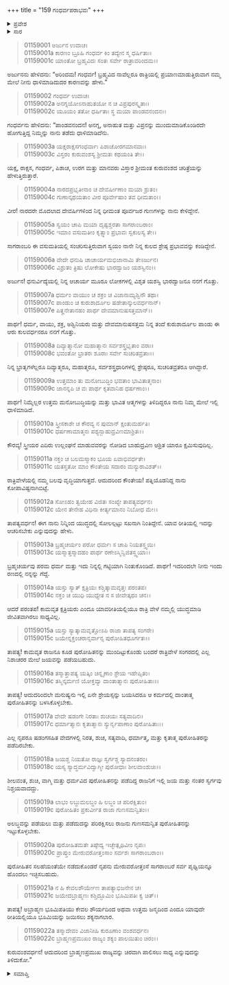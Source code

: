 +++
title = "159 ಗಂಧರ್ವಪರಾಭವಃ"
+++

<details><summary>ಪ್ರವೇಶ</summary>


।।   ಓಂ ಓಂ ನಮೋ ನಾರಾಯಣಾಯ।।   ಶ್ರೀ ವೇದವ್ಯಾಸಾಯ ನಮಃ ।।

ಶ್ರೀ ಕೃಷ್ಣದ್ವೈಪಾಯನ ವೇದವ್ಯಾಸ ವಿರಚಿತ  

**ಶ್ರೀ ಮಹಾಭಾರತ**

**ಆದಿ ಪರ್ವ**

**ಚೈತ್ರರಥ ಪರ್ವ**

**ಅಧ್ಯಾಯ 159**

</details>


<details><summary>ಸಾರ</summary>

ರಾತ್ರಿಯಲ್ಲಿ ಪ್ರಯಾಣಮಾಡುತ್ತಿರುವಾಗ ಧಾಳಿ ಮಾಡಿದುದಕ್ಕೆ ಕಾರಣವನ್ನು ಕೇಳಲು ಗಂಧರ್ವನು ಅರ್ಜುನನಿಗೆ ಕ್ಷತ್ರಿಯರು ಪುರೋಹಿತರನ್ನು ಇರಿಸಿಕೊಳ್ಳುವುದರ ಮಹತ್ವವನ್ನು ವಿವರಿಸಿದುದು (1-22).

</details>


> 01159001 ಅರ್ಜುನ ಉವಾಚ।  
01159001a ಕಾರಣಂ ಬ್ರೂಹಿ ಗಂಧರ್ವ ಕಿಂ ತದ್ಯೇನ ಸ್ಮ ಧರ್ಷಿತಾಃ।  
01159001c ಯಾಂತೋ ಬ್ರಹ್ಮವಿದಃ ಸಂತಃ ಸರ್ವೇ ರಾತ್ರಾವರಿಂದಮ।।

ಅರ್ಜುನನು ಹೇಳಿದನು: “ಅರಿಂದಮ! ಗಂಧರ್ವ! ಬ್ರಹ್ಮವಿದ ನಾವೆಲ್ಲರೂ ರಾತ್ರಿಯಲ್ಲಿ ಪ್ರಯಾಣಮಾಡುತ್ತಿರುವಾಗ ನಮ್ಮ ಮೇಲೆ ನೀನು ಧಾಳಿಮಾಡಿದುದರ ಕಾರಣವನ್ನು ಹೇಳು.”

> 01159002 ಗಂಧರ್ವ ಉವಾಚ।  
01159002a ಅನಗ್ನಯೋಽನಾಹುತಯೋ ನ ಚ ವಿಪ್ರಪುರಸ್ಕೃತಾಃ।  
01159002c ಯೂಯಂ ತತೋ ಧರ್ಷಿತಾಃ ಸ್ಥ ಮಯಾ ಪಾಂಡವನಂದನ।।

ಗಂಧರ್ವನು ಹೇಳಿದನು: “ಪಾಂಡವನಂದನ! ಅನಗ್ನ, ಅನಾಹುತ ಮತ್ತು ವಿಪ್ರನನ್ನು ಮುಂದುಮಾಡಿಕೊಂಡಿರದೇ ಹೋಗುತ್ತಿದ್ದ ನಿಮ್ಮನ್ನು ನಾನು ತಡೆದು ಧಾಳಿಮಾಡಿದೆನು.

> 01159003a ಯಕ್ಷರಾಕ್ಷಸಗಂಧರ್ವಾಃ ಪಿಶಾಚೋರಗಮಾನವಾಃ।   
01159003c ವಿಸ್ತರಂ ಕುರುವಂಶಸ್ಯ ಶ್ರೀಮತಃ ಕಥಯಂತಿ ತೇ।।

ಯಕ್ಷ, ರಾಕ್ಷಸ, ಗಂಧರ್ವ, ಪಿಶಾಚ, ಉರಗ ಮತ್ತು ಮಾನವರು ವಿಸ್ತಾರ ಶ್ರೀಮಂತ ಕುರುವಂಶದ ಚರಿತ್ರೆಯನ್ನು ಹೇಳುತ್ತಿರುತ್ತಾರೆ.

> 01159004a ನಾರದಪ್ರಭೃತೀನಾಂ ಚ ದೇವರ್ಷೀಣಾಂ ಮಯಾ ಶ್ರುತಂ।  
01159004c ಗುಣಾನ್ಕಥಯತಾಂ ವೀರ ಪೂರ್ವೇಷಾಂ ತವ ಧೀಮತಾಂ।।

ವೀರ! ನಾರದರೇ ಮೊದಲಾದ ದೇವರ್ಷಿಗಳಿಂದ ನಿನ್ನ ಧೀಮಂತ ಪೂರ್ವಜರ ಗುಣಗಳನ್ನು ನಾನು ಕೇಳಿದ್ದೇನೆ.

> 01159005a ಸ್ವಯಂ ಚಾಪಿ ಮಯಾ ದೃಷ್ಟಶ್ಚರತಾ ಸಾಗರಾಂಬರಾಂ।  
01159005c ಇಮಾಂ ವಸುಮತೀಂ ಕೃತ್ಸ್ನಾಂ ಪ್ರಭಾವಃ ಸ್ವಕುಲಸ್ಯ ತೇ।।

ಸಾಗರಾಂಬರಿ ಈ ವಸುಮತಿಯಲ್ಲಿ ಸಂಚರಿಸುತ್ತಿರುವಾಗ ಸ್ವಯಂ ನಾನೇ ನಿನ್ನ ಕುಲದ ಶ್ರೇಷ್ಠ ಪ್ರಭಾವವನ್ನು ಕಂಡಿದ್ದೇನೆ.

> 01159006a ವೇದೇ ಧನುಷಿ ಚಾಚಾರ್ಯಮಭಿಜಾನಾಮಿ ತೇಽರ್ಜುನ।  
01159006c ವಿಶ್ರುತಂ ತ್ರಿಷು ಲೋಕೇಷು ಭಾರದ್ವಾಜಂ ಯಶಸ್ವಿನಂ।।

ಅರ್ಜುನ! ಧನುರ್ವಿದ್ಯೆಯಲ್ಲಿ ನಿನ್ನ ಆಚಾರ್ಯ ಮೂರೂ ಲೋಕಗಳಲ್ಲಿ ವಿಶೃತ ಯಶಸ್ವಿ ಭಾರದ್ವಾಜನೂ ನನಗೆ ಗೊತ್ತು.

> 01159007a ಧರ್ಮಂ ವಾಯುಂ ಚ ಶಕ್ರಂ ಚ ವಿಜಾನಾಮ್ಯಶ್ವಿನೌ ತಥಾ।  
01159007c ಪಾಂಡುಂ ಚ ಕುರುಶಾರ್ದೂಲ ಷಡೇತಾನ್ಕುಲವರ್ಧನಾನ್।  
01159007e ಪಿತೄನೇತಾನಹಂ ಪಾರ್ಥ ದೇವಮಾನುಷಸತ್ತಮಾನ್।।

ಪಾರ್ಥ! ಧರ್ಮ, ವಾಯು, ಶಕ್ರ, ಅಶ್ವಿನಿಯರು ಮತ್ತು ದೇವಮಾನುಷಸತ್ತಮ ನಿನ್ನ ತಂದೆ ಕುರುಶಾರ್ದೂಲ ಪಾಂಡು ಈ ಆರು ಕುಲವರ್ಧನರೂ ನನಗೆ ಗೊತ್ತು.

> 01159008a ದಿವ್ಯಾತ್ಮಾನೋ ಮಹಾತ್ಮಾನಃ ಸರ್ವಶಸ್ತ್ರಭೃತಾಂ ವರಾಃ।  
01159008c ಭವಂತೋ ಭ್ರಾತರಃ ಶೂರಾಃ ಸರ್ವೇ ಸುಚರಿತವ್ರತಾಃ।।

ನಿನ್ನ ಭ್ರಾತೃಗಳೆಲ್ಲರೂ ದಿವ್ಯಾತ್ಮರೂ, ಮಹಾತ್ಮರೂ, ಸರ್ವಶಸ್ತ್ರಧಾರಿಗಳಲ್ಲಿ ಶ್ರೇಷ್ಠರೂ, ಸುಚರಿತವ್ರತರೂ ಆಗಿದ್ದಾರೆ.

> 01159009a ಉತ್ತಮಾಂ ತು ಮನೋಬುದ್ಧಿಂ ಭವತಾಂ ಭಾವಿತಾತ್ಮನಾಂ।   
01159009c ಜಾನನ್ನಪಿ ಚ ವಃ ಪಾರ್ಥ ಕೃತವಾನಿಹ ಧರ್ಷಣಾಂ।।

ಪಾರ್ಥ! ನಿಮ್ಮೆಲ್ಲರ ಉತ್ತಮ ಮನೋಬುದ್ಧಿಯನ್ನು ಮತ್ತು ಭಾವಿತ ಆತ್ಮಗಳನ್ನು ತಿಳಿದಿದ್ದರೂ ನಾನು ನಿಮ್ಮ ಮೇಲೆ ಇಲ್ಲಿ ಧಾಳಿಮಾಡಿದೆ.

> 01159010a ಸ್ತ್ರೀಸಕಾಶೇ ಚ ಕೌರವ್ಯ ನ ಪುಮಾನ್ ಕ್ಷಂತುಮರ್ಹತಿ।  
01159010c ಧರ್ಷಣಾಮಾತ್ಮನಃ ಪಶ್ಯನ್ಬಾಹುದ್ರವಿಣಮಾಶ್ರಿತಃ।।

ಕೌರವ್ಯ! ಸ್ತ್ರೀಯರ ಎದಿರು ಉಲ್ಲಂಘನೆ ಮಾಡುವವರನ್ನು ನೋಡಿದ ಬಾಹುದ್ರವಿಣ ಆಶ್ರಿತ ಯಾರೂ ಕ್ಷಮಿಸುವುದಿಲ್ಲ.

> 01159011a ನಕ್ತಂ ಚ ಬಲಮಸ್ಮಾಕಂ ಭೂಯ ಏವಾಭಿವರ್ಧತೇ।  
01159011c ಯತಸ್ತತೋ ಮಾಂ ಕೌಂತೇಯ ಸದಾರಂ ಮನ್ಯುರಾವಿಶತ್।।

ರಾತ್ರಿವೇಳೆಯಲ್ಲಿ ನಮ್ಮ ಬಲವು ವೃದ್ಧಿಯಾಗುತ್ತದೆ. ಆದುದರಿಂದ ಕೌಂತೇಯ! ಪತ್ನಿಯೊಡನಿದ್ದ ನಾನು ಕೋಪಾವಿಷ್ಟನಾಗಿಬಿಟ್ಟೆ.

> 01159012a ಸೋಽಹಂ ತ್ವಯೇಹ ವಿಜಿತಃ ಸಂಖ್ಯೇ ತಾಪತ್ಯವರ್ಧನ।   
01159012c ಯೇನ ತೇನೇಹ ವಿಧಿನಾ ಕೀರ್ತ್ಯಮಾನಂ ನಿಬೋಧ ಮೇ।।

ತಾಪತ್ಯವರ್ಧನ! ಈಗ ನಾನು ನಿನ್ನಿಂದ ಯುದ್ಧದಲ್ಲಿ ಸೋಲಲ್ಪಟ್ಟು ಸಖನಾಗಿ ನಿಂತಿದ್ದೇನೆ. ಯಾವ ರೀತಿಯಲ್ಲಿ ಇದನ್ನು ಆಚರಿಸಬೇಕು ಎನ್ನುವುದನ್ನು ಹೇಳು.

> 01159013a ಬ್ರಹ್ಮಚರ್ಯಂ ಪರೋ ಧರ್ಮಃ ಸ ಚಾಪಿ ನಿಯತಸ್ತ್ವಯಿ।  
01159013c ಯಸ್ಮಾತ್ತಸ್ಮಾದಹಂ ಪಾರ್ಥ ರಣೇಽಸ್ಮಿನ್ವಿಜಿತಸ್ತ್ವಯಾ।।

ಬ್ರಹ್ಮಚರ್ಯವು ಪರಮ ಧರ್ಮ ಮತ್ತು ಇದು ನಿನ್ನಲ್ಲಿ ಗಟ್ಟಿಯಾಗಿ ನಿಂತುಕೊಂಡಿದೆ. ಪಾರ್ಥ! ಇದರಿಂದಲೇ ನೀನು ಇಂದು ರಣದಲ್ಲಿ ನನ್ನನ್ನು ಗೆದ್ದೆ.

> 01159014a ಯಸ್ತು ಸ್ಯಾತ್ ಕ್ಷತ್ರಿಯಃ ಕಶ್ಚಿತ್ಕಾಮವೃತ್ತಃ ಪರಂತಪ।  
01159014c ನಕ್ತಂ ಚ ಯುಧಿ ಯುಧ್ಯೇತ ನ ಸ ಜೀವೇತ್ಕಥಂ ಚನ।।

ಆದರೆ ಪರಂತಪ! ಕಾಮವೃತ ಕ್ಷತ್ರಿಯರು ಎಂದೂ ಯಾವರೀತಿಯಲ್ಲಿಯೂ ರಾತ್ರಿ ವೇಳೆ ನಮ್ಮಲ್ಲಿ ಯುದ್ಧಮಾಡಿ ಜೀವಿತವಾಗಿರಲು ಸಾಧ್ಯವಿಲ್ಲ.

> 01159015a ಯಸ್ತು ಸ್ಯಾತ್ಕಾಮವೃತ್ತೋಽಪಿ ರಾಜಾ ತಾಪತ್ಯ ಸಂಗರೇ।  
01159015c ಜಯೇನ್ನಕ್ತಂಚರಾನ್ಸರ್ವಾನ್ಸ ಪುರೋಹಿತಧೂರ್ಗತಃ।।

ತಾಪತ್ಯ! ಕಾಮವೃತ ರಾಜನೂ ಕೂಡ ಪುರೋಹಿತನನ್ನು ಮುಂದಿಟ್ಟುಕೊಂಡು ಬಂದರೆ ರಾತ್ರಿವೇಳೆ ಸಂಗರದಲ್ಲಿ ಎಲ್ಲ ನಿಶಾಚರರ ಮೇಲೆ ಜಯವನ್ನು ಪಡೆಯಬಹುದು.

> 01159016a ತಸ್ಮಾತ್ತಾಪತ್ಯ ಯತ್ಕಿಂ ಚಿನ್ನೃಣಾಂ ಶ್ರೇಯ ಇಹೇಪ್ಸಿತಂ।  
01159016c ತಸ್ಮಿನ್ಕರ್ಮಣಿ ಯೋಕ್ತವ್ಯಾ ದಾಂತಾತ್ಮಾನಃ ಪುರೋಹಿತಾಃ।।

ತಾಪತ್ಯ! ಆದುದರಿಂದಲೇ ಮನುಷ್ಯನು ಇಲ್ಲಿ ಏನೇ ಶ್ರೇಯಸ್ಸನ್ನು ಬಯಸಿದರೂ ಆ ಕರ್ಮದಲ್ಲಿ ದಾಂತಾತ್ಮ ಪುರೋಹಿತನನ್ನು ಬಳಸಿಕೊಳ್ಳಬೇಕು.

> 01159017a ವೇದೇ ಷಡಂಗೇ ನಿರತಾಃ ಶುಚಯಃ ಸತ್ಯವಾದಿನಃ।   
01159017c ಧರ್ಮಾತ್ಮಾನಃ ಕೃತಾತ್ಮಾನಃ ಸ್ಯುರ್ನೃಪಾಣಾಂ ಪುರೋಹಿತಾಃ।।

ಎಲ್ಲ ನೃಪರೂ ಷಡಂಗಸಹಿತ ವೇದಗಳಲ್ಲಿ ನಿರತ, ಶುಚ, ಸತ್ಯವಾದಿ, ಧರ್ಮಾತ್ಮ, ಮತ್ತು ಕೃತಾತ್ಮ ಪುರೋಹಿತರನ್ನು ಪಡೆದಿರಬೇಕು.

> 01159018a ಜಯಶ್ಚ ನಿಯತೋ ರಾಜ್ಞಃ ಸ್ವರ್ಗಶ್ಚ ಸ್ಯಾದನಂತರಂ।  
01159018c ಯಸ್ಯ ಸ್ಯಾದ್ಧರ್ಮವಿದ್ವಾಗ್ಮೀ ಪುರೋಧಾಃ ಶೀಲವಾಂಶುಚಿಃ।।

ಶೀಲವಂತ, ಶುಚಿ, ವಾಗ್ಮಿ ಮತ್ತು ಧರ್ಮವಿದ ಪುರೋಹಿತನನ್ನು ಪಡೆದಿದ್ದ ರಾಜನಿಗೆ ಇಲ್ಲಿ ಜಯ ಮತ್ತು ನಂತರ ಸ್ವರ್ಗವು ನಿಶ್ಚಯವಾದದ್ದು.

> 01159019a ಲಾಭಂ ಲಬ್ಧುಮಲಬ್ಧಂ ಹಿ ಲಬ್ಧಂ ಚ ಪರಿರಕ್ಷಿತುಂ।  
01159019c ಪುರೋಹಿತಂ ಪ್ರಕುರ್ವೀತ ರಾಜಾ ಗುಣಸಮನ್ವಿತಂ।।

ಅಲಬ್ಧವನ್ನು ಪಡೆಯಲು ಮತ್ತು ಪಡೆದುದನ್ನು ಪರಿರಕ್ಷಿಸಲು ರಾಜನು ಗುಣಸಮನ್ವಿತ ಪುರೋಹಿತನನ್ನು ಇಟ್ಟುಕೊಳ್ಳಬೇಕು.

> 01159020a ಪುರೋಹಿತಮತೇ ತಿಷ್ಠೇದ್ಯ ಇಚ್ಛೇತ್ಪೃಥಿವೀಂ ನೃಪಃ।  
01159020c ಪ್ರಾಪ್ತುಂ ಮೇರುವರೋತ್ತಂಸಾಂ ಸರ್ವಶಃ ಸಾಗರಾಂಬರಾಂ।।

ಪುರೋಹಿತನ ಸಲಹೆಯಂತೆಯೇ ನಡೆದುಕೊಂಡರೆ ನೃಪನು ಮೇರುವರೋತ್ತಂಸೆ ಸಾಗರಾಂಬರೆ ಸರ್ವ ಪೃಥ್ವಿಯನ್ನೂ ಹೊಂದಲು ಇಚ್ಛಿಸಬಹುದು.

> 01159021a ನ ಹಿ ಕೇವಲಶೌರ್ಯೇಣ ತಾಪತ್ಯಾಭಿಜನೇನ ಚ।  
01159021c ಜಯೇದಬ್ರಾಹ್ಮಣಃ ಕಶ್ಚಿದ್ಭೂಮಿಂ ಭೂಮಿಪತಿಃ ಕ್ವ ಚಿತ್।।

ತಾಪತ್ಯ! ಅಬ್ರಾಹ್ಮಣ ಭೂಮಿಪತಿಯು ಕೇವಲ ಶೌರ್ಯದಿಂದ ಅಥವಾ ಉತ್ತಮ ಜನ್ಮದಿಂದ ಎಂದೂ ಯಾವುದೇ ರೀತಿಯಲ್ಲಿಯೂ ಭೂಮಿಯನ್ನು ಜಯಿಸಲು ಶಕ್ಯನಾಗಲಾರ.

> 01159022a ತಸ್ಮಾದೇವಂ ವಿಜಾನೀಹಿ ಕುರೂಣಾಂ ವಂಶವರ್ಧನ।  
01159022c ಬ್ರಾಹ್ಮಣಪ್ರಮುಖಂ ರಾಜ್ಯಂ ಶಕ್ಯಂ ಪಾಲಯಿತುಂ ಚಿರಂ।।

ಕುರುವಂಶವರ್ಧನ! ಆದುದರಿಂದ ಬ್ರಾಹ್ಮಣಪ್ರಮುಖ ರಾಜ್ಯವನ್ನು ಚಿರವಾಗಿ ಪಾಲಿಸಲು ಸಾಧ್ಯ ಎನ್ನುವುದನ್ನು ತಿಳಿದುಕೋ.”

<details><summary>ಸಮಾಪ್ತಿ</summary>



ಇತಿ ಶ್ರೀ ಮಹಾಭಾರತೇ ಆದಿಪರ್ವಣಿ ಚೈತ್ರರಥಪರ್ವಣಿ ಗಂಧರ್ವಪರಾಭವೇ ಏಕೋನಷಷ್ಟ್ಯಧಿಕಶತತಮೋಽಧ್ಯಾಯ:।।  
ಇದು ಶ್ರೀ ಮಹಾಭಾರತದಲ್ಲಿ ಆದಿಪರ್ವದಲ್ಲಿ ಚೈತ್ರಪರ್ವದಲ್ಲಿ ಗಂಧರ್ವಪರಾಭವದಲ್ಲಿ ನೂರಾಐವತ್ತೊಂಭತ್ತನೆಯ ಅಧ್ಯಾಯವು.




</details>

